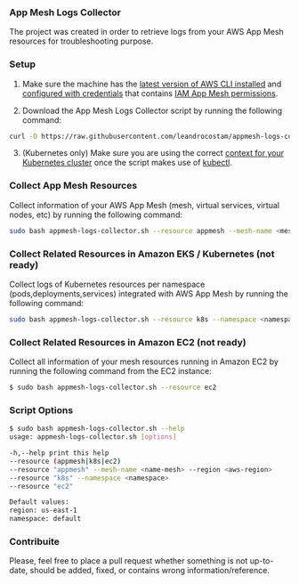 ### App Mesh Logs Collector
The project was created in order to retrieve logs from your AWS App Mesh resources for troubleshooting purpose.

### Setup
  
  1. Make sure the machine has the [latest version of AWS CLI installed](https://docs.aws.amazon.com/cli/latest/userguide/cli-chap-install.html) and [configured with credentials](https://docs.aws.amazon.com/cli/latest/userguide/cli-chap-configure.html) that contains [IAM App Mesh permissions](https://docs.aws.amazon.com/app-mesh/latest/userguide/IAM_policies.html).
  
  2. Download the App Mesh Logs Collector script by running the following command:
  ```bash
  curl -O https://raw.githubusercontent.com/leandrocostam/appmesh-logs-collector/master/appmesh-logs-collector.sh
  ```
  3. (Kubernetes only) Make sure you are using the correct [context for your Kubernetes cluster](https://docs.aws.amazon.com/cli/latest/userguide/cli-chap-install.html) once the script makes use of [kubectl](https://docs.aws.amazon.com/eks/latest/userguide/install-kubectl.html). 
  
### Collect App Mesh Resources

  Collect information of your AWS App Mesh (mesh, virtual services, virtual nodes, etc) by running the following command:
  ```bash
  sudo bash appmesh-logs-collector.sh --resource appmesh --mesh-name <mesh-name> --region <aws-region>
  ```

### Collect Related Resources in Amazon EKS / Kubernetes (not ready)

  Collect logs of Kubernetes resources per namespace (pods,deployments,services) integrated with AWS App Mesh by running the following command:
  ```bash
  sudo bash appmesh-logs-collector.sh --resource k8s --namespace <namespace>
  ```

### Collect Related Resources in Amazon EC2 (not ready)
  
  Collect all information of your mesh resources running in Amazon EC2 by running the following command from the EC2 instance:
  ```bash
  $ sudo bash appmesh-logs-collector.sh --resource ec2
  ```

### Script Options

  ```bash
  $ sudo bash appmesh-logs-collector.sh --help
  usage: appmesh-logs-collector.sh [options]

  -h,--help print this help
  --resource (appmesh|k8s|ec2)
  --resource "appmesh" --mesh-name <name-mesh> --region <aws-region>
  --resource "k8s" --namespace <namespace>
  --resource "ec2"

  Default values:
  region: us-east-1
  namespace: default
  ```

### Contribuite

Please, feel free to place a pull request whether something is not up-to-date, should be added, fixed, or contains wrong information/reference.
